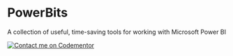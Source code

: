 # PowerBits
A collection of useful, time-saving tools for working with Microsoft Power BI

[![Contact me on Codementor](https://www.codementor.io/m-badges/jamesdbartlett3/get-help.svg)](https://www.codementor.io/@jamesdbartlett3?refer=badge)